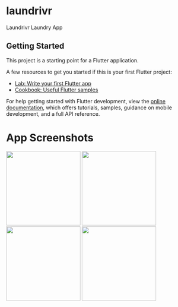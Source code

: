 # laundrivr

Laundrivr Laundry App

## Getting Started

This project is a starting point for a Flutter application.

A few resources to get you started if this is your first Flutter project:

- [Lab: Write your first Flutter app](https://docs.flutter.dev/get-started/codelab)
- [Cookbook: Useful Flutter samples](https://docs.flutter.dev/cookbook)

For help getting started with Flutter development, view the
[online documentation](https://docs.flutter.dev/), which offers tutorials,
samples, guidance on mobile development, and a full API reference.

# App Screenshots
<div flex-direction="row">
<img src="https://i.imgur.com/ytzD8OB.png" width="200"/>
<img src="https://i.imgur.com/CYjgbhY.png" width="200"/>
<img src="https://i.imgur.com/PrK8H3S.png" width="200"/>
<img src="https://i.imgur.com/0mlBWt3.png" width="200"/>
</div>
